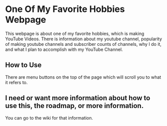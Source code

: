 # One Of My Favorite Hobbies Webpage
This webpage is about one of my favorite hobbies, which is making YouTube Videos. There is information about my youtube channel, popularity of making youtube channels and subscriber counts of channels, why I do it, and what I plan to accomplish with my YouTube Channel.
## How to Use
There are menu buttons on the top of the page which will scroll you to what it refers to. 
## I need or want more information about how to use this, the roadmap, or more information.
You can go to the wiki for that information.
